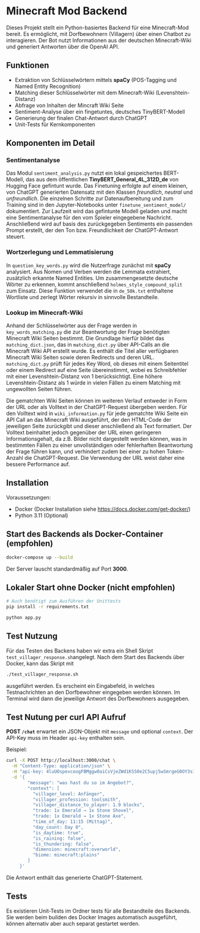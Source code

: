 # Minecraft Mod Backend

Dieses Projekt stellt ein Python-basiertes Backend für eine Minecraft-Mod bereit. Es ermöglicht, 
mit Dorfbewohnern (Villagern) über einen Chatbot zu interagieren. Der Bot nutzt Informationen aus 
der deutschen Minecraft-Wiki und generiert Antworten über die OpenAI API.

## Funktionen

* Extraktion von Schlüsselwörtern mittels **spaCy** (POS-Tagging und Named Entity Recognition)
* Matching dieser Schlüsselwörter mit dem Minecraft-Wiki (Levenshtein-Distanz)
* Abfrage von Inhalten der Mincraft Wiki Seite
* Sentiment-Analyse über ein fingetuntes, deutsches TinyBERT-Modell
* Generierung der finalen Chat-Antwort durch ChatGPT
* Unit-Tests für Kernkomponenten

## Komponenten im Detail

### Sentimentanalyse

Das Modul `sentiment_analysis.py` nutzt ein lokal gespeichertes BERT-Modell,
das aus dem öffentlichen **TinyBERT_General_4L_312D_de** von Hugging Face
gefintunt wurde. Das Finetuning erfolgte auf einem kleinen, von ChatGPT generierten
Datensatz mit den Klassen *freundlich*, *neutral* und *unfreundlich*. 
Die einzelnen Schritte zur Datenaufbereitung und zum Training
sind in den Jupyter-Notebooks unter `finetune_sentiment_model/` dokumentiert.
Zur Laufzeit wird das gefintunte Modell geladen und macht eine Sentimentanalyse für
den vom Spieler eingegebene Nachricht. Anschließend wird auf basis des zurückgegeben Sentiments
ein passenden Prompt erstellt, der den Ton bzw. Freundlichkeit der ChatGPT-Antwort steuert.

### Wortzerlegung und Lemmatisierung

In `question_key_words.py` wird die Nutzerfrage zunächst mit **spaCy** analysiert.
Aus Nomen und Verben werden die Lemmata extrahiert, zusätzlich erkannte Named
Entities. Um zusammengesetzte deutsche Wörter zu erkennen, kommt anschließend
`holmes_style_compound_split` zum Einsatz. Diese Funktion verwendet die in
`de_50k.txt` enthaltene Wortliste und zerlegt Wörter rekursiv in sinnvolle
Bestandteile.

### Lookup im Minecraft-Wiki

Anhand der Schlüsselwörter aus der Frage werden in `key_words_matching.py` die zur Beantwortung
der Frage benötigten Minecraft Wiki Seiten bestimmt. Die Grundlage hierfür bildet das
`matching_dict.json`, das in `matching_dict.py` über API-Calls an die Minecraft Wiki API erstellt
wurde. Es enthält die Titel aller verfügbaren Minecraft Wiki Seiten sowie deren Redirects und
deren URL. `matching_dict.py` prüft für jedes Key Word, ob dieses mit einem Seitentitel oder einem
Redirect auf eine Seite übereinstimmt, wobei es Schreibfehler mit einer Levenshtein-Distanz von 1
berücksichtigt. Eine höhere Levenshtein-Distanz als 1 würde in vielen Fällen zu einem Matching
mit ungewollten Seiten führen.

Die gematchten Wiki Seiten können im weiteren Verlauf entweder in Form der URL oder als Volltext
in der ChatGPT-Request übergeben werden. Für den Volltext wird in `wiki_information.py` für jede
gematchte Wiki Seite ein API Call an das Minecraft Wiki ausgeführt, der den HTML-Code der
jeweiligen Seite zurückgibt und dieser anschließend als Text formatiert. Der Volltext beinhaltet
jedoch gegenüber der URL einen geringeren Informationsgehalt, da z.B. Bilder nicht dargestellt
werden können, was in bestimmten Fällen zu einer unvollständigen oder fehlerhaften Beantwortung
der Frage führen kann, und verhindert zudem bei einer zu hohen Token-Anzahl die ChatGPT-Request.
Die Verwendung der URL weist daher eine bessere Performance auf.

## Installation

Voraussetzungen:

* Docker (Docker Installation siehe <https://docs.docker.com/get-docker/>)
* Python 3.11 (Optional)

## Start des Backends als Docker-Container (empfohlen)

```bash
docker-compose up --build
```

Der Server lauscht standardmäßig auf Port **3000**.


## Lokaler Start ohne Docker (nicht empfohlen)

```bash
# Auch benötigt zum Ausführen der Unittests
pip install -r requirements.txt
```

```bash
python app.py
```

## Test Nutzung

Für das Testen des Backens haben wir extra ein Shell Skript `test_villager_response.sh`angelegt. 
Nach dem Start des Backends über Docker, kann das Skript mit

```bash
./test_villager_response.sh
```

ausgeführt werden. Es erscheint ein Eingabefeld, in welches Testnachrichten an den Dorfbewohner eingegeben werden können.
Im Terminal wird dann die jeweilige Antwort des Dorfbewohners ausgegeben.


## Test Nutung per curl API Aufruf

**POST `/chat`** erwartet ein JSON-Objekt mit `message` und optional `context`.
Der API-Key muss im Header `api-key` enthalten sein.

Beispiel:

```bash
curl -X POST http://localhost:3000/chat \
  -H "Content-Type: application/json" \
  -H "api-key: 4luUOspevcoogFBMggw0aiCsVjeZWd1KS50e2C5upj5wSmrgeG0OY3sIlMZLfJHK79PNO5eXarQfvP5h9svp2nyJmo5Y175PzFayyOnZSUcgWYNHlpQlsPM5ljloQui7" \
  -d '{ 
        "message": "was hast du so im Angebot?", 
        "context": [
          "villager_level: Anfänger",
          "villager_profession: toolsmith",
          "villager_distance_to_player: 1.9 blocks",
          "trade: 1x Emerald → 1x Stone Shovel",
          "trade: 1x Emerald → 1x Stone Axe",
          "time_of_day: 11:15 (Mittag)",
          "day_count: Day 0",
          "is_daytime: true",
          "is_raining: false",
          "is_thundering: false",
          "dimension: minecraft:overworld",
          "biome: minecraft:plains"
        ]
     }'
```

Die Antwort enthält das generierte ChatGPT-Statement.

## Tests

Es existieren Unit-Tests im Ordner tests für alle Bestandteile des Backends. Sie werden beim builden des Docker Images automatisch ausgeführt, können alternativ aber auch separat gestartet werden.